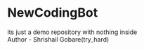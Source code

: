 # NewCodingBot

its just a demo repository with nothing inside
<br>
Author - Shrishail Gobare(try_hard)
